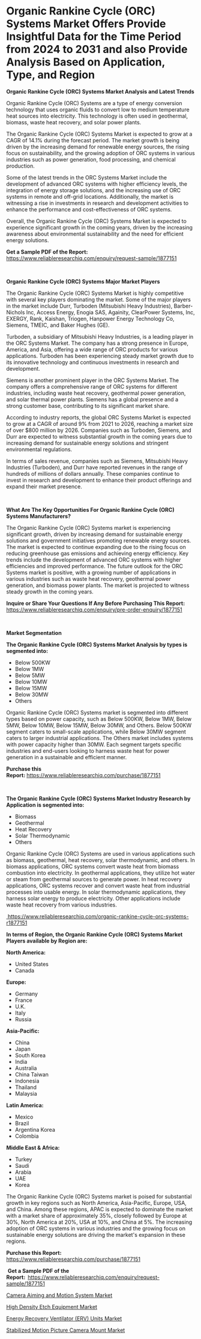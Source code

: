 <p><h1>Organic Rankine Cycle (ORC) Systems Market Offers Provide Insightful Data for the Time Period from 2024 to 2031 and also Provide Analysis Based on Application, Type, and Region</h1></p><p><strong>Organic Rankine Cycle (ORC) Systems Market Analysis and Latest Trends</strong></p>
<p><p>Organic Rankine Cycle (ORC) Systems are a type of energy conversion technology that uses organic fluids to convert low to medium temperature heat sources into electricity. This technology is often used in geothermal, biomass, waste heat recovery, and solar power plants.</p><p>The Organic Rankine Cycle (ORC) Systems Market is expected to grow at a CAGR of 14.1% during the forecast period. The market growth is being driven by the increasing demand for renewable energy sources, the rising focus on sustainability, and the growing adoption of ORC systems in various industries such as power generation, food processing, and chemical production.</p><p>Some of the latest trends in the ORC Systems Market include the development of advanced ORC systems with higher efficiency levels, the integration of energy storage solutions, and the increasing use of ORC systems in remote and off-grid locations. Additionally, the market is witnessing a rise in investments in research and development activities to enhance the performance and cost-effectiveness of ORC systems.</p><p>Overall, the Organic Rankine Cycle (ORC) Systems Market is expected to experience significant growth in the coming years, driven by the increasing awareness about environmental sustainability and the need for efficient energy solutions.</p></p>
<p><strong>Get a Sample PDF of the Report:&nbsp;</strong> <a href="https://www.reliableresearchiq.com/enquiry/request-sample/1877151">https://www.reliableresearchiq.com/enquiry/request-sample/1877151</a></p>
<p>&nbsp;</p>
<p><strong>Organic Rankine Cycle (ORC) Systems Major Market Players</strong></p>
<p><p>The Organic Rankine Cycle (ORC) Systems Market is highly competitive with several key players dominating the market. Some of the major players in the market include Durr, Turboden (Mitsubishi Heavy Industries), Barber-Nichols Inc, Access Energy, Enogia SAS, Againity, ClearPower Systems, Inc, EXERGY, Rank, Kaishan, Triogen, Hanpower Energy Technology Co, Siemens, TMEIC, and Baker Hughes (GE).</p><p>Turboden, a subsidiary of Mitsubishi Heavy Industries, is a leading player in the ORC Systems Market. The company has a strong presence in Europe, America, and Asia, offering a wide range of ORC products for various applications. Turboden has been experiencing steady market growth due to its innovative technology and continuous investments in research and development.</p><p>Siemens is another prominent player in the ORC Systems Market. The company offers a comprehensive range of ORC systems for different industries, including waste heat recovery, geothermal power generation, and solar thermal power plants. Siemens has a global presence and a strong customer base, contributing to its significant market share.</p><p>According to industry reports, the global ORC Systems Market is expected to grow at a CAGR of around 9% from 2021 to 2026, reaching a market size of over $800 million by 2026. Companies such as Turboden, Siemens, and Durr are expected to witness substantial growth in the coming years due to increasing demand for sustainable energy solutions and stringent environmental regulations.</p><p>In terms of sales revenue, companies such as Siemens, Mitsubishi Heavy Industries (Turboden), and Durr have reported revenues in the range of hundreds of millions of dollars annually. These companies continue to invest in research and development to enhance their product offerings and expand their market presence.</p></p>
<p>&nbsp;</p>
<p><strong>What Are The Key Opportunities For Organic Rankine Cycle (ORC) Systems Manufacturers?</strong></p>
<p><p>The Organic Rankine Cycle (ORC) Systems market is experiencing significant growth, driven by increasing demand for sustainable energy solutions and government initiatives promoting renewable energy sources. The market is expected to continue expanding due to the rising focus on reducing greenhouse gas emissions and achieving energy efficiency. Key trends include the development of advanced ORC systems with higher efficiencies and improved performance. The future outlook for the ORC Systems market is positive, with a growing number of applications in various industries such as waste heat recovery, geothermal power generation, and biomass power plants. The market is projected to witness steady growth in the coming years.</p></p>
<p><strong>Inquire or Share Your Questions If Any Before Purchasing This Report:</strong> <a href="https://www.reliableresearchiq.com/enquiry/pre-order-enquiry/1877151">https://www.reliableresearchiq.com/enquiry/pre-order-enquiry/1877151</a></p>
<p>&nbsp;</p>
<p><strong>Market Segmentation</strong></p>
<p><strong>The Organic Rankine Cycle (ORC) Systems Market Analysis by types is segmented into:</strong></p>
<p><ul><li>Below 500KW</li><li>Below 1MW</li><li>Below 5MW</li><li>Below 10MW</li><li>Below 15MW</li><li>Below 30MW</li><li>Others</li></ul></p>
<p><p>Organic Rankine Cycle (ORC) Systems market is segmented into different types based on power capacity, such as Below 500KW, Below 1MW, Below 5MW, Below 10MW, Below 15MW, Below 30MW, and Others. Below 500KW segment caters to small-scale applications, while Below 30MW segment caters to larger industrial applications. The Others market includes systems with power capacity higher than 30MW. Each segment targets specific industries and end-users looking to harness waste heat for power generation in a sustainable and efficient manner.</p></p>
<p><strong>Purchase this Report:&nbsp;</strong><a href="https://www.reliableresearchiq.com/purchase/1877151">https://www.reliableresearchiq.com/purchase/1877151</a></p>
<p>&nbsp;</p>
<p><strong>The Organic Rankine Cycle (ORC) Systems Market Industry Research by Application is segmented into:</strong></p>
<p><ul><li>Biomass</li><li>Geothermal</li><li>Heat Recovery</li><li>Solar Thermodynamic</li><li>Others</li></ul></p>
<p><p>Organic Rankine Cycle (ORC) Systems are used in various applications such as biomass, geothermal, heat recovery, solar thermodynamic, and others. In biomass applications, ORC systems convert waste heat from biomass combustion into electricity. In geothermal applications, they utilize hot water or steam from geothermal sources to generate power. In heat recovery applications, ORC systems recover and convert waste heat from industrial processes into usable energy. In solar thermodynamic applications, they harness solar energy to produce electricity. Other applications include waste heat recovery from various industries.</p></p>
<p><a href="https://www.reliableresearchiq.com/organic-rankine-cycle-orc-systems-r1877151">&nbsp;https://www.reliableresearchiq.com/organic-rankine-cycle-orc-systems-r1877151</a></p>
<p><strong>In terms of Region, the Organic Rankine Cycle (ORC) Systems Market Players available by Region are:</strong></p>
<p>
    <p> <strong> North America: </strong>
        <ul>
            <li>United States</li>
            <li>Canada</li>
        </ul>
        </p> 
    <p> <strong> Europe: </strong>
        <ul>
            <li>Germany</li>
            <li>France</li>
            <li>U.K.</li>
            <li>Italy</li>
            <li>Russia</li>
        </ul>
        </p> 
    <p> <strong> Asia-Pacific: </strong>
        <ul>
            <li>China</li>
            <li>Japan</li>
            <li>South Korea</li>
            <li>India</li>
            <li>Australia</li>
            <li>China Taiwan</li>
            <li>Indonesia</li>
            <li>Thailand</li>
            <li>Malaysia</li>
        </ul>
        </p> 
    <p> <strong> Latin America: </strong>
        <ul>
            <li>Mexico</li>
            <li>Brazil</li>
            <li>Argentina Korea</li>
            <li>Colombia</li>
        </ul>
        </p> 
    <p> <strong> Middle East & Africa: </strong>
        <ul>
            <li>Turkey</li>
            <li>Saudi</li>
            <li>Arabia</li>
            <li>UAE</li>
            <li>Korea</li>
        </ul>
    </p>
    </p>
<p><p>The Organic Rankine Cycle (ORC) Systems market is poised for substantial growth in key regions such as North America, Asia-Pacific, Europe, USA, and China. Among these regions, APAC is expected to dominate the market with a market share of approximately 35%, closely followed by Europe at 30%, North America at 20%, USA at 10%, and China at 5%. The increasing adoption of ORC systems in various industries and the growing focus on sustainable energy solutions are driving the market's expansion in these regions.</p></p>
<p><strong>Purchase this Report: </strong><a href="https://www.reliableresearchiq.com/purchase/1877151">https://www.reliableresearchiq.com/purchase/1877151</a></p>
<p>&nbsp;<strong>Get a Sample PDF of the Report:&nbsp;&nbsp;</strong><a href="https://www.reliableresearchiq.com/enquiry/request-sample/1877151">https://www.reliableresearchiq.com/enquiry/request-sample/1877151</a></p>
<p><strong></strong></p>
<p><p><a href="https://github.com/jadenRaynor/Market-Research-Report-List-1/blob/main/camera-aiming-and-motion-system-market.md">Camera Aiming and Motion System Market</a></p><p><a href="https://github.com/JordyBecker/Market-Research-Report-List-1/blob/main/high-density-etch-equipment-market.md">High Density Etch Equipment Market</a></p><p><a href="https://github.com/sydneyHley85/Market-Research-Report-List-1/blob/main/energy-recovery-ventilator-erv-units-market.md">Energy Recovery Ventilator (ERV) Units Market</a></p><p><a href="https://github.com/ranaacryptoaddmin/Market-Research-Report-List-1/blob/main/stabilized-motion-picture-camera-mount-market.md">Stabilized Motion Picture Camera Mount Market</a></p></p>